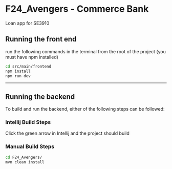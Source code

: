 # F24_Avengers - Commerce Bank
Loan app for SE3910
## Running the front end
run the following commands in the terminal from the root of the project (you must have npm installed)
```bash
cd src/main/frontend
npm install
npm run dev
```

___

## Running the backend 
To build and run the backend, either of the following steps can be followed: 

### Intellij Build Steps
Click the green arrow in Intellij and the project should build 

### Manual Build Steps
```bash
cd F24_Avengers/
mvn clean install
```
